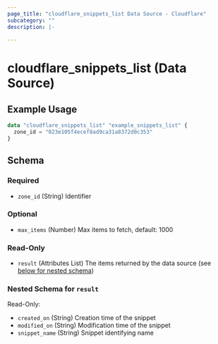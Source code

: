 ```yaml
---
page_title: "cloudflare_snippets_list Data Source - Cloudflare"
subcategory: ""
description: |-
  
---
```


# cloudflare_snippets_list (Data Source)



## Example Usage

```terraform
data "cloudflare_snippets_list" "example_snippets_list" {
  zone_id = "023e105f4ecef8ad9ca31a8372d0c353"
}
```

<!-- schema generated by tfplugindocs -->
## Schema

### Required

- `zone_id` (String) Identifier

### Optional

- `max_items` (Number) Max items to fetch, default: 1000

### Read-Only

- `result` (Attributes List) The items returned by the data source (see [below for nested schema](#nestedatt--result))

<a id="nestedatt--result"></a>
### Nested Schema for `result`

Read-Only:

- `created_on` (String) Creation time of the snippet
- `modified_on` (String) Modification time of the snippet
- `snippet_name` (String) Snippet identifying name


